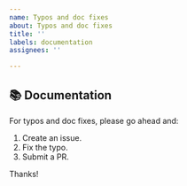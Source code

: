 ```yaml
---
name: Typos and doc fixes
about: Typos and doc fixes
title: ''
labels: documentation
assignees: ''

---
```


## 📚 Documentation

For typos and doc fixes, please go ahead and:

1. Create an issue.
2. Fix the typo.
3. Submit a PR.

Thanks!
